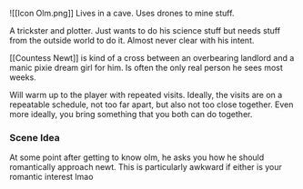 ![[Icon Olm.png]]
Lives in a cave. Uses drones to mine stuff.

A trickster and plotter. Just wants to do his science stuff but needs stuff from the outside world to do it. Almost never clear with his intent.

[[Countess Newt]] is kind of a cross between an overbearing landlord and a manic pixie dream girl for him. Is often the only real person he sees most weeks.

Will warm up to the player with repeated visits. Ideally, the visits are on a repeatable schedule, not too far apart, but also not too close together. Even more ideally, you bring something that you both can do together.
### Scene Idea
At some point after getting to know olm, he asks you how he should romantically approach newt. This is particularly awkward if either is your romantic interest lmao